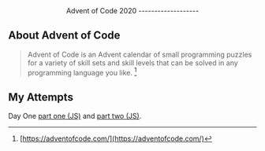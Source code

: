 <div style="text-align: center;">
Advent of Code 2020
-------------------
</div>

## About Advent of Code

> Advent of Code is an Advent calendar of small programming puzzles for a variety of skill sets and skill levels that can be solved in any programming language you like.
[^1]

[^1]: [https://adventofcode.com/](https://adventofcode.com/)

## My Attempts

Day One [part one (JS)](./day-one/solve-part-one.js) and [part two (JS)](./day-one/solve-part-two.js).
